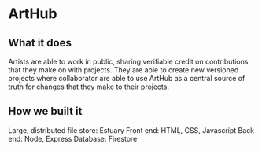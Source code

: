 # ArtHub

## What it does
Artists are able to work in public, sharing verifiable credit on contributions that they make on with projects. They are able to create new versioned projects where collaborator are able to use ArtHub as a central source of truth for changes that they make to their projects.

## How we built it
Large, distributed file store: Estuary
Front end: HTML, CSS, Javascript
Back end: Node, Express
Database: Firestore

